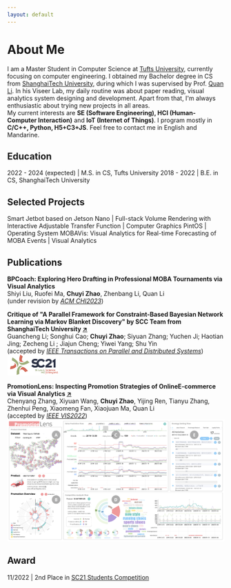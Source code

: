 ```yaml
---
layout: default
---
```

# About Me

I am a Master Student in Computer Science at [Tufts University](https://www.tufts.edu), currently focusing on computer engineering. I obtained my Bachelor degree in CS from [ShanghaiTech University](https://www.shanghaitech.edu.cn/eng/), during which I was supervised by Prof. [Quan Li](https://faculty.sist.shanghaitech.edu.cn/liquan/). In his Viseer Lab, my daily routine was about paper reading, visual analytics system designing and development. Apart from that, I'm always enthusiastic about trying new projects in all areas.     
My current interests are **SE (Software Engineering), HCI (Human-Computer Interaction)** and **IoT (Internet of Things)**. I program mostly in **C/C++, Python, H5+C3+JS**. Feel free to contact me in English and Mandarine.

## Education 

2022 - 2024 (expected)  | M.S. in CS, Tufts University
2018 - 2022  | B.E. in CS, ShanghaiTech University   

## Selected Projects

Smart Jetbot based on Jetson Nano | Full-stack 
Volume Rendering with Interactive Adjustable Transfer Function | Computer Graphics
PintOS | Operating System
MOBAVis: Visual Analytics for Real-time Forecasting of MOBA Events | Visual Analytics


## Publications

<b>BPCoach: Exploring Hero Drafting in Professional MOBA Tournaments via Visual Analytics</b>    
Shiyi Liu, Ruofei Ma, **Chuyi Zhao**, Zhenbang Li, Quan Li    
(under revision by [_ACM CHI2023_](https://chi2023.acm.org/))


<b>Critique of "A Parallel Framework for Constraint-Based Bayesian Network Learning via Markov Blanket Discovery" by SCC Team from ShanghaiTech University [↗](https://ieeexplore.ieee.org/document/9882379)</b>    
Guancheng Li; Songhui Cao; **Chuyi Zhao**; Siyuan Zhang; Yuchen Ji; Haotian Jing; Zecheng Li ; Jiajun Cheng; Yiwei Yang; Shu Yin    
(accepted by [_IEEE Transactions on Parallel and Distributed Systems_](https://ieeexplore.ieee.org/xpl/mostRecentIssue.jsp?punumber=71))
<a href="https://sc21.supercomputing.org/program/studentssc/student-cluster-competition/"><img src="assets/img/SC21Logo.png" width="120" alt="SC21_logo" /></a>    


<b>PromotionLens: Inspecting Promotion Strategies of OnlineE-commerce via Visual Analytics [↗](https://arxiv.org/abs/2208.01404)</b>    
Chenyang Zhang, Xiyuan Wang, **Chuyi Zhao**, Yijing Ren, Tianyu Zhang, Zhenhui Peng, Xiaomeng Fan, Xiaojuan Ma, Quan Li    
(accepted by [_IEEE VIS2022_](http://ieeevis.org))    
[![promo_ui](assets/img/UI_00.jpg)](https://arxiv.org/abs/2208.01404)    

## Award

11/2022  |  2nd Place in [SC21 Students Competition](https://studentclustercompetition.us/2021/index.html)   
<!-- ## Blogs -->


<!-- Text can be **bold**, _italic_, or ~~strikethrough~~.
  -->

